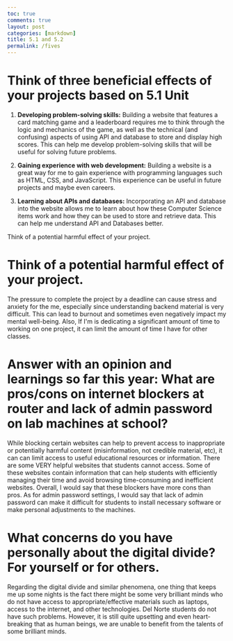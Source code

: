 ```yaml
---
toc: true
comments: true
layout: post
categories: [markdown]
title: 5.1 and 5.2
permalink: /fives
---
```


# Think of three beneficial effects of your projects based on 5.1 Unit

1. **Developing problem-solving skills:** Building a website that features a card matching game and a leaderboard requires me to think through the logic and mechanics of the game, as well as the technical (and confusing) aspects of using API and database to store and display high scores. This can help me develop problem-solving skills that will be useful for solving future problems.

2. **Gaining experience with web development:** Building a website is a great way for me to gain experience with programming languages such as HTML, CSS, and JavaScript. This experience can be useful in future projects and maybe even careers.

3. **Learning about APIs and databases:** Incorporating an API and database into the website allows me to learn about how these Computer Science items work and how they can be used to store and retrieve data. This can help me understand API and Databases better.

Think of a potential harmful effect of your project.
# Think of a potential harmful effect of your project.

The pressure to complete the project by a deadline can cause stress and anxiety for the me, especially since understanding backend material is very difficult. This can lead to burnout and sometimes even negatively impact my mental well-being. Also, If I'm is dedicating a significant amount of time to working on one project, it can limit the amount of time I have for other classes.

# Answer with an opinion and learnings so far this year:  What are pros/cons on internet blockers at router and lack of admin password on lab machines at school?

While blocking certain websites can help to prevent access to inappropriate or potentially harmful content (misinformation, not credible material, etc), it can can limit access to useful educational resources or information. There are some VERY helpful websites that students cannot access. Some of these websites contain information that can help students with efficiently managing their time and avoid browsing time-consuming and inefficient websites. Overall, I would say that these blockers have more cons than pros. As for admin password settings, I would say that lack of admin password can make it difficult for students to install necessary software or make personal adjustments to the machines.

# What concerns do you have personally about the digital divide?  For yourself or for others.

Regarding the digital divide and similar phenomena, one thing that keeps me up some nights is the fact there might be some very brilliant minds who do not have access to appropriate/effective materials such as laptops, access to the internet, and other technologies. Del Norte students do not have such problems. However, it is still quite upsetting and even heart-breaking that as human beings, we are unable to benefit from the talents of some brilliant minds.
